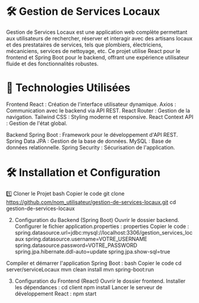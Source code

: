 # 🛠 Gestion de Services Locaux
Gestion de Services Locaux est une application web complète permettant aux utilisateurs de rechercher, réserver et interagir avec des artisans locaux et des prestataires de services, tels que plombiers, électriciens, mécaniciens, services de nettoyage, etc. Ce projet utilise React pour le frontend et Spring Boot pour le backend, offrant une expérience utilisateur fluide et des fonctionnalités robustes.

# 🚀 Technologies Utilisées

Frontend
React : Création de l'interface utilisateur dynamique.
Axios : Communication avec le backend via API REST.
React Router : Gestion de la navigation.
Tailwind CSS : Styling moderne et responsive.
React Context API : Gestion de l'état global.

Backend
Spring Boot : Framework pour le développement d'API REST.
Spring Data JPA : Gestion de la base de données.
MySQL : Base de données relationnelle.
Spring Security : Sécurisation de l'application.

# 🛠 Installation et Configuration
1️⃣ Cloner le Projet
bash
Copier le code
git clone https://github.com/nom_utilisateur/gestion-de-services-locaux.git
cd gestion-de-services-locaux

2. Configuration du Backend (Spring Boot)
Ouvrir le dossier backend.
Configurer le fichier application.properties :
properties
Copier le code :
spring.datasource.url=jdbc:mysql://localhost:3306/gestion_services_locaux
spring.datasource.username=VOTRE_USERNAME
spring.datasource.password=VOTRE_PASSWORD
spring.jpa.hibernate.ddl-auto=update
spring.jpa.show-sql=true

Compiler et démarrer l'application Spring Boot :
bash
Copier le code
cd server/serviceLocaux
mvn clean install
mvn spring-boot:run

3. Configuration du Frontend (React)
Ouvrir le dossier frontend.
Installer les dépendances :
cd client
npm install
Lancer le serveur de développement React :
npm start
